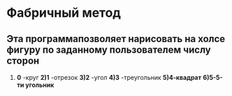 # Фабричный метод
## Эта программапозволяет нарисовать на холсе фигуру по заданному пользователем числу сторон

1) **0** -круг
**2)1** -отрезок
**3)2** -угол
**4)3** -треугольник
**5)4-квадрат**
**6)5-5-ти угольник**
